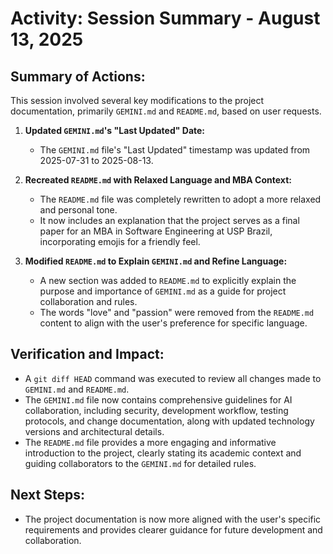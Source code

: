 # Activity: Session Summary - August 13, 2025

## Summary of Actions:
This session involved several key modifications to the project documentation, primarily `GEMINI.md` and `README.md`, based on user requests.

1.  **Updated `GEMINI.md`'s "Last Updated" Date:**
    -   The `GEMINI.md` file's "Last Updated" timestamp was updated from 2025-07-31 to 2025-08-13.

2.  **Recreated `README.md` with Relaxed Language and MBA Context:**
    -   The `README.md` file was completely rewritten to adopt a more relaxed and personal tone.
    -   It now includes an explanation that the project serves as a final paper for an MBA in Software Engineering at USP Brazil, incorporating emojis for a friendly feel.

3.  **Modified `README.md` to Explain `GEMINI.md` and Refine Language:**
    -   A new section was added to `README.md` to explicitly explain the purpose and importance of `GEMINI.md` as a guide for project collaboration and rules.
    -   The words "love" and "passion" were removed from the `README.md` content to align with the user's preference for specific language.

## Verification and Impact:
-   A `git diff HEAD` command was executed to review all changes made to `GEMINI.md` and `README.md`.
-   The `GEMINI.md` file now contains comprehensive guidelines for AI collaboration, including security, development workflow, testing protocols, and change documentation, along with updated technology versions and architectural details.
-   The `README.md` file provides a more engaging and informative introduction to the project, clearly stating its academic context and guiding collaborators to the `GEMINI.md` for detailed rules.

## Next Steps:
-   The project documentation is now more aligned with the user's specific requirements and provides clearer guidance for future development and collaboration.
